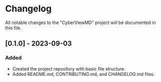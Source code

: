 # Changelog

All notable changes to the "CyberViewMD" project will be documented in this file.

## [0.1.0] - 2023-09-03
### Added
- Created the project repository with basic file structure.
- Added README.md, CONTRIBUTING.md, and CHANGELOG.md files.
